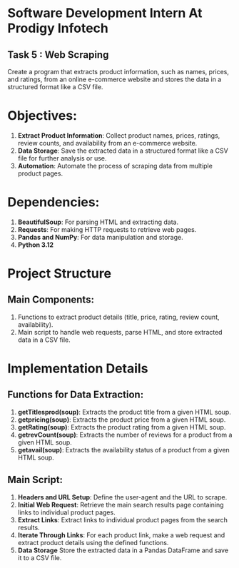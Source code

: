# Software Development Intern At Prodigy Infotech 
## Task 5 : Web Scraping

Create a program that extracts product information, such as names, prices, and ratings, from an online e-commerce website and stores the data in a structured format like a CSV file.

# Objectives:

1. **Extract Product Information**: Collect product names, prices, ratings, review counts, and availability from an e-commerce website.
2. **Data Storage**: Save the extracted data in a structured format like a CSV file for further analysis or use.
3. **Automation**: Automate the process of scraping data from multiple product pages.

# Dependencies:

1. **BeautifulSoup**: For parsing HTML and extracting data.
2. **Requests**: For making HTTP requests to retrieve web pages.
3. **Pandas and NumPy**: For data manipulation and storage.
4. **Python 3.12**

# Project Structure

## Main Components:

1. Functions to extract product details (title, price, rating, review count, availability).
2. Main script to handle web requests, parse HTML, and store extracted data in a CSV file.

# Implementation Details
## Functions for Data Extraction:

1. **getTitlesprod(soup)**: Extracts the product title from a given HTML soup.
2. **getpricing(soup)**: Extracts the product price from a given HTML soup.
3. **getRating(soup)**: Extracts the product rating from a given HTML soup.
4. **getrevCount(soup)**: Extracts the number of reviews for a product from a given HTML soup.
5. **getavail(soup)**: Extracts the availability status of a product from a given HTML soup.

## Main Script:

1. **Headers and URL Setup**: Define the user-agent and the URL to scrape.
2. **Initial Web Request**: Retrieve the main search results page containing links to individual product pages.
3. **Extract Links**: Extract links to individual product pages from the search results.
4. **Iterate Through Links**: For each product link, make a web request and extract product details using the defined functions.
5. **Data Storage** Store the extracted data in a Pandas DataFrame and save it to a CSV file.
